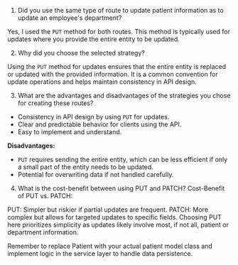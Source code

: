 1. Did you use the same type of route to update patient information as to update an employee's department?
   
Yes, I used the `PUT` method for both routes. This method is typically used for updates where you provide the entire entity to be updated.

2. Why did you choose the selected strategy?

Using the `PUT` method for updates ensures that the entire entity is replaced or updated with the provided information. It is a common convention for update operations and helps maintain consistency in API design.

3. What are the advantages and disadvantages of the strategies you chose for creating these routes?
- Consistency in API design by using `PUT` for updates.
- Clear and predictable behavior for clients using the API.
- Easy to implement and understand.

**Disadvantages:**
- `PUT` requires sending the entire entity, which can be less efficient if only a small part of the entity needs to be updated.
- Potential for overwriting data if not handled carefully.

4. What is the cost-benefit between using PUT and PATCH?
   Cost-Benefit of PUT vs. PATCH:

PUT: Simpler but riskier if partial updates are frequent.
PATCH: More complex but allows for targeted updates to specific fields.
Choosing PUT here prioritizes simplicity as updates likely involve most, if not all, patient or department information.

Remember to replace Patient with your actual patient model class and implement logic in the service layer to handle data persistence.